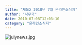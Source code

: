 ```yaml
---
title: "제5호 2010년 7월 온라인소식지"
author: "사무국"
date: 2010-07-08T12:03:10
category: "온라인소식지"
---
```


![julynews.jpg](/files/attach/images/1659/670/001/498238ccaf076fa1237f749c64bd4039)

